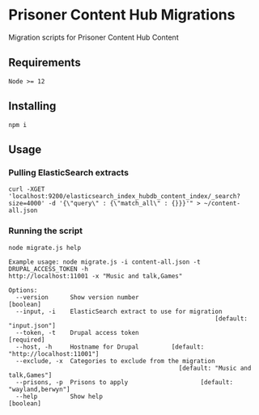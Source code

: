 # Prisoner Content Hub Migrations

Migration scripts for Prisoner Content Hub Content

## Requirements

```
Node >= 12
```

## Installing

```
npm i
```

## Usage

### Pulling ElasticSearch extracts

```
curl -XGET 'localhost:9200/elasticsearch_index_hubdb_content_index/_search?size=4000' -d '{\"query\" : {\"match_all\" : {}}}'" > ~/content-all.json
```

### Running the script

```
node migrate.js help

Example usage: node migrate.js -i content-all.json -t DRUPAL_ACCESS_TOKEN -h
http://localhost:11001 -x "Music and talk,Games"

Options:
  --version      Show version number                                   [boolean]
  --input, -i    ElasticSearch extract to use for migration
                                                         [default: "input.json"]
  --token, -t    Drupal access token                                  [required]
  --host, -h     Hostname for Drupal         [default: "http://localhost:11001"]
  --exclude, -x  Categories to exclude from the migration
                                               [default: "Music and talk,Games"]
  --prisons, -p  Prisons to apply                    [default: "wayland,berwyn"]
  --help         Show help                                             [boolean]
```

